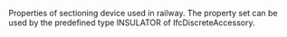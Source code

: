 Properties of sectioning device used in railway. The property set can be used by the predefined type INSULATOR of IfcDiscreteAccessory.